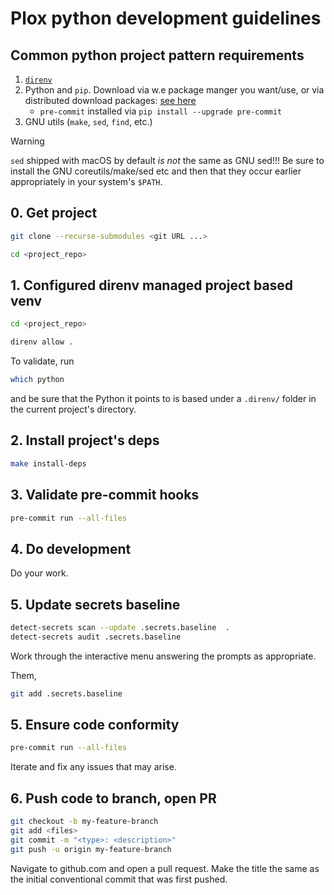 # Plox python development guidelines

## Common python project pattern requirements

1. [`direnv`](https://github.com/direnv/direnv/blob/master/docs/installation.md)
2. Python and `pip`. Download via w.e package manger you want/use, or via distributed download packages: [see here](https://www.python.org/downloads/)
    * `pre-commit` installed via `pip install --upgrade pre-commit`
3. GNU utils (`make`, `sed`, `find`, etc.)

> [!WARNING]
> `sed` shipped with macOS by default _is not_ the same as GNU sed!!! Be sure to install
> the GNU coreutils/make/sed etc and then that they occur earlier appropriately in your
> system's `$PATH`.

## 0. Get project

```bash
git clone --recurse-submodules <git URL ...>

cd <project_repo>
```

## 1. Configured direnv managed project based venv

```bash
cd <project_repo>

direnv allow .
```

To validate, run

```bash
which python
```

and be sure that the Python it points to is based under a `.direnv/` folder in the current
project's directory.

## 2. Install project's deps

```bash
make install-deps
```

## 3. Validate pre-commit hooks

```bash
pre-commit run --all-files
```

## 4. Do development

Do your work.

## 5. Update secrets baseline

```bash
detect-secrets scan --update .secrets.baseline  .
detect-secrets audit .secrets.baseline
```

Work through the interactive menu answering the prompts as appropriate.

Them,

```bash
git add .secrets.baseline
```


## 5. Ensure code conformity

```bash
pre-commit run --all-files
```

Iterate and fix any issues that may arise.

## 6. Push code to branch, open PR

```bash
git checkout -b my-feature-branch
git add <files>
git commit -m "<type>: <description>"
git push -u origin my-feature-branch
```

Navigate to github.com and open a pull request. Make the title the same as the initial
conventional commit that was first pushed.
